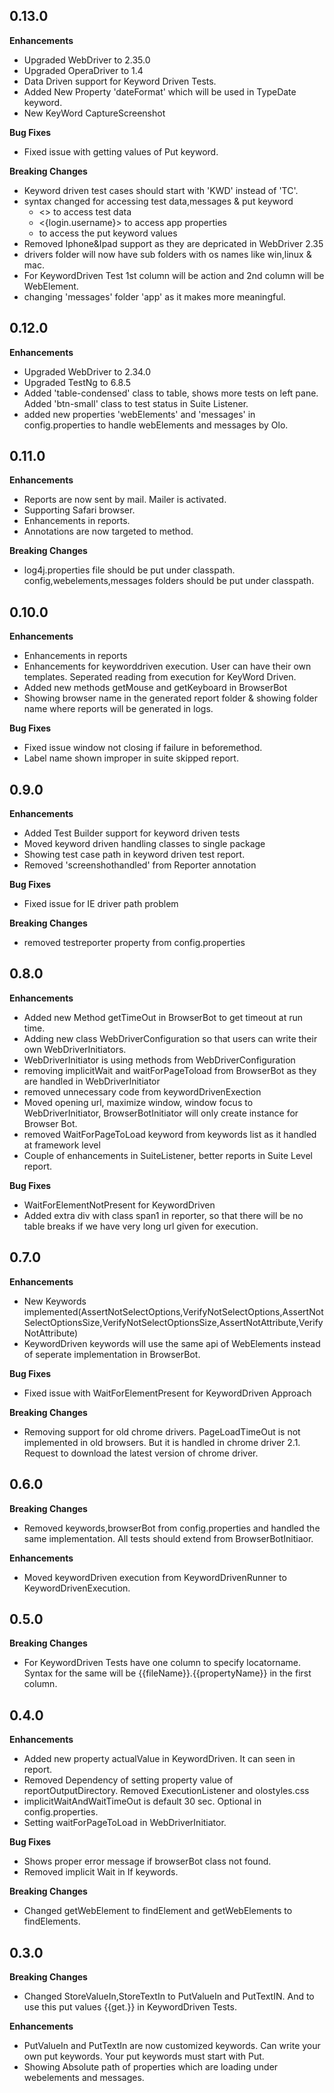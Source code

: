 0.13.0
------------

**Enhancements**

* Upgraded WebDriver to 2.35.0
* Upgraded OperaDriver to 1.4
* Data Driven support for Keyword Driven Tests.
* Added New Property 'dateFormat' which will be used in TypeDate keyword.
* New KeyWord CaptureScreenshot

**Bug Fixes**
* Fixed issue with getting values of Put keyword.

**Breaking Changes**

* Keyword driven test cases should start with 'KWD' instead of 'TC'.
* syntax changed for accessing test data,messages & put keyword
  - <<username>>   to access test data
  - <{login.username}>  to access app properties
  - <?username?> to access the put keyword values
* Removed Iphone&Ipad support as they are depricated in WebDriver 2.35
* drivers folder will now have sub folders with os names like win,linux & mac.
* For KeywordDriven Test 1st column will be action and 2nd column will be WebElement.
* changing 'messages' folder 'app' as it makes more meaningful.


0.12.0
------------

**Enhancements**

* Upgraded WebDriver to 2.34.0
* Upgraded TestNg to 6.8.5
* Added 'table-condensed' class to table, shows more tests on left pane. Added 'btn-small' class to test status in Suite Listener.
* added new properties 'webElements' and 'messages' in config.properties to handle webElements and messages by Olo.


0.11.0
------------

**Enhancements**

* Reports are now sent by mail. Mailer is activated.
* Supporting Safari browser.
* Enhancements in reports.
* Annotations are now targeted to method.

**Breaking Changes**

* log4j.properties file should be put under classpath. config,webelements,messages folders should be put under classpath.


0.10.0
------------

**Enhancements**

* Enhancements in reports
* Enhancements for keyworddriven execution. User can have their own templates. Seperated reading from execution for KeyWord Driven.
* Added new methods getMouse and getKeyboard in BrowserBot
* Showing browser name in the generated report folder & showing folder name where reports will be generated in logs.

**Bug Fixes**

* Fixed issue window not closing if failure in beforemethod.
* Label name shown improper in suite skipped report.


0.9.0
------------

**Enhancements**

* Added Test Builder support for keyword driven tests
* Moved keyword driven handling classes to single package
* Showing test case path in keyword driven test report.
* Removed 'screenshothandled' from Reporter annotation

**Bug Fixes**

* Fixed issue for IE driver path problem

**Breaking Changes**

* removed testreporter property from config.properties

0.8.0
------------

**Enhancements**

* Added new Method getTimeOut in BrowserBot to get timeout at run time.
* Adding new class WebDriverConfiguration so that users can write their own WebDriverInitiators.
* WebDriverInitiator is using methods from WebDriverConfiguration
* removing implicitWait and waitForPageToload from BrowserBot as they are handled in WebDriverInitiator
* removed unnecessary code from keywordDrivenExection
* Moved opening url, maximize window, window focus to WebDriverInitiator, BrowserBotInitiator will only create instance for Browser Bot.
* removed WaitForPageToLoad keyword from keywords list as it handled at framework level
* Couple of enhancements in SuiteListener, better reports in Suite Level report.
 

**Bug Fixes**

* WaitForElementNotPresent for KeywordDriven
* Added extra div with class span1 in reporter, so that there will be no table breaks if we have very long url given for execution.



0.7.0
------------

**Enhancements**

* New Keywords implemented(AssertNotSelectOptions,VerifyNotSelectOptions,AssertNotSelectOptionsSize,VerifyNotSelectOptionsSize,AssertNotAttribute,VerifyNotAttribute)
* KeywordDriven keywords will use the same api of WebElements instead of seperate implementation in BrowserBot.

**Bug Fixes**

* Fixed issue with WaitForElementPresent for KeywordDriven Approach

**Breaking Changes**

* Removing support for old chrome drivers. PageLoadTimeOut is not implemented in old browsers. But it is handled in chrome driver 2.1. Request to download the latest version of chrome driver.

0.6.0
------------

**Breaking Changes**

* Removed keywords,browserBot from config.properties and handled the same implementation. All tests should extend from BrowserBotInitiaor.

**Enhancements**

* Moved keywordDriven execution from KeywordDrivenRunner to KeywordDrivenExecution.

0.5.0
------------

**Breaking Changes**

* For KeywordDriven Tests have one column to specify locatorname. Syntax for the same will be {{fileName}}.{{propertyName}} in the first column.


0.4.0
------------

**Enhancements**

* Added new property actualValue in KeywordDriven. It can seen in report.
* Removed Dependency of setting property value of reportOutputDirectory. Removed ExecutionListener and olostyles.css
* implicitWaitAndWaitTimeOut is default 30 sec. Optional in config.properties.
* Setting waitForPageToLoad in WebDriverInitiator.


**Bug Fixes**

* Shows proper error message if browserBot class not found.
* Removed implicit Wait in If keywords.


**Breaking Changes**

* Changed getWebElement to findElement and getWebElements to findElements.


0.3.0
------------

**Breaking Changes**

* Changed StoreValueIn,StoreTextIn to PutValueIn and PutTextIN. And to use this put values {{get.<putname>}} in KeywordDriven Tests.

**Enhancements**

* PutValueIn and PutTextIn are now customized keywords. Can write your own put keywords. Your put keywords must start with Put<syntax>.
* Showing Absolute path of properties which are loading under webelements and messages.
